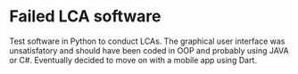 # Failed LCA software
Test software in Python to conduct LCAs. The graphical user interface was unsatisfatory and should have been coded in OOP and probably using JAVA or C#. Eventually decided to move on with a mobile app using Dart.
